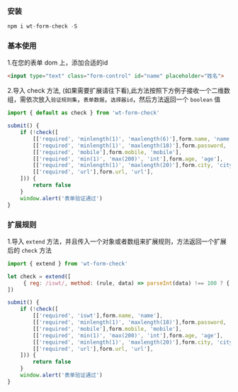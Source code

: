 ### 安装

```javascript
npm i wt-form-check -S
```
### 基本使用

1.在您的表单 dom 上，添加合适的id
```html
<input type="text" class="form-control" id="name" placeholder="姓名">
```
2.导入 check 方法, (如果需要扩展请往下看),此方法按照下方例子接收一个二维数组，需依次放入`验证规则集`，`表单数据`，`选择器id`，然后方法返回一个 `boolean` 值

```javascript
import { default as check } from 'wt-form-check'

submit() {
    if (!check([
        [['required', 'minlength(1)', 'maxlength(6)'],form.name, 'name'],
        [['required', 'minlength(1)', 'maxlength(18)'],form.password, 'password'],
        [['required', 'mobile'],form.mobile, 'mobile'],
        [['required', 'min(1)', 'max(200)', 'int'],form.age, 'age'],
        [['required', 'minlength(1)', 'maxlength(20)'],form.city, 'city'],
        [['required', 'url'],form.url, 'url'],
    ])) {
        return false
    }
    window.alert('表单验证通过')
}

```

### 扩展规则

1.导入 `extend` 方法，并且传入一个对象或者数组来扩展规则，方法返回一个扩展后的 `check` 方法

```javascript
import { extend } from 'wt-form-check'

let check = extend([
     { reg: /iswt/, method: (rule, data) => parseInt(data) !== 100 ? { pass: false, msg: '数据必须是100' } : { pass: true } }
])

submit() {
    if (!check([
        [['required', 'iswt'],form.name, 'name'],
        [['required', 'minlength(1)', 'maxlength(18)'],form.password, 'password'],
        [['required', 'mobile'],form.mobile, 'mobile'],
        [['required', 'min(1)', 'max(200)', 'int'],form.age, 'age'],
        [['required', 'minlength(1)', 'maxlength(20)'],form.city, 'city'],
        [['required', 'url'],form.url, 'url'],
    ])) {
        return false
    }
    window.alert('表单验证通过')
}
```